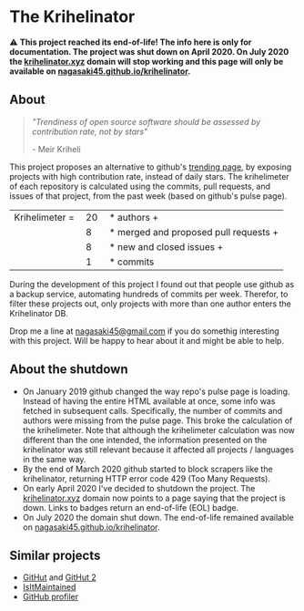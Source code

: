 # The Krihelinator

:warning: **This project reached its end-of-life! The info here is only for documentation. The project was shut down on April 2020. On July 2020 the [krihelinator.xyz](https://krihelinator.xyz) domain will stop working and this page will only be available on [nagasaki45.github.io/krihelinator](https://nagasaki45.github.io/krihelinator).**

## About

> *"Trendiness of open source software should be assessed by contribution rate, not by stars"*
>
> \- Meir Kriheli

This project proposes an alternative to github's [trending page](http://github.com/trending), by exposing projects with high contribution rate, instead of daily stars.
The krihelimeter of each repository is calculated using the commits, pull requests, and issues of that project, from the past week (based on github's pulse page).

<table align="center">
    <tr>
        <td>Krihelimeter =&nbsp;</td>
        <td>20</td>
        <td>&nbsp;* authors +</td>
    </tr>
    <tr>
        <td></td>
        <td>8</td>
        <td>&nbsp;* merged and proposed pull requests +</td>
    </tr>
    <tr>
        <td></td>
        <td>8</td>
        <td>&nbsp;* new and closed issues +</td>
    </tr>
    <tr>
        <td></td>
        <td>1</td>
        <td>&nbsp;* commits</td>
    </tr>
</table>

During the development of this project I found out that people use github as a backup service, automating hundreds of commits per week.
Therefor, to filter these projects out, only projects with more than one author enters the Krihelinator DB.

Drop me a line at <a href="mailto:nagasaki45@gmail.com">nagasaki45@gmail.com</a> if you do somethig interesting with this project. Will be happy to hear about it and might be able to help.

## About the shutdown

- On January 2019 github changed the way repo's pulse page is loading. Instead of having the entire HTML available at once, some info was fetched in subsequent calls. Specifically, the number of commits and authors were missing from the pulse page. This broke the calculation of the krihelimeter. Note that although the krihelimeter calculation was now different than the one intended, the information presented on the krihelinator was still relevant because it affected all projects / languages in the same way.
- By the end of March 2020 github started to block scrapers like the krihelinator, returning HTTP error code 429 (Too Many Requests).
- On early April 2020 I've decided to shutdown the project. The [krihelinator.xyz](https://krihelinator.xyz) domain now points to a page saying that the project is down. Links to badges return an end-of-life (EOL) badge.
- On July 2020 the domain shut down. The end-of-life remained available on [nagasaki45.github.io/krihelinator](https://nagasaki45.github.io/krihelinator).

## Similar projects

- [GitHut](http://githut.info/) and [GitHut 2](https://madnight.github.io/githut/)
- [IsItMaintained](http://isitmaintained.com/)
- [GitHub profiler](http://www.datasciencecentral.com/profiles/blogs/github-profiler-a-tool-for-repository-evaluation)
